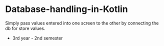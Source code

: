# Database-handling-in-Kotlin
Simply pass values entered into one screen to the other by connecting the db for store values.

- 3rd year - 2nd semester
